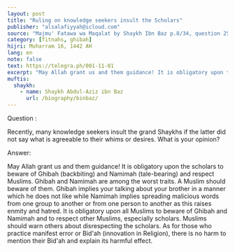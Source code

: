 ```yaml
---
layout: post
title: "Ruling on knowledge seekers insult the Scholars"
publisher: "alsalafiyyah@icloud.com"
source: "Majmu' Fatawa wa Maqalat by Shaykh Ibn Baz p.8/34, question 25"
category: [fitnahs, ghibah]
hijri: Muharram 16, 1442 AH
lang: en
note: false
text: https://telegra.ph/001-11-01
excerpt: "May Allah grant us and them guidance! It is obligatory upon the scholars to beware of Ghibah (backbiting) and Namimah (tale-bearing) and respect Muslims. Ghibah and Namimah are among the worst traits. A Muslim should beware of them."
muftis:
  shaykh: 
    - name: Shaykh Abdul-Aziz ibn Baz
      url: /biography/binbaz/
---
```


Question : 

Recently, many knowledge seekers insult the grand Shaykhs if the latter did not say what is agreeable to their whims or desires. What is your opinion? 

Answer:

May Allah grant us and them guidance! It is obligatory upon the scholars to beware of Ghibah (backbiting) and Namimah (tale-bearing) and respect Muslims. Ghibah and Namimah are among the worst traits. A Muslim should beware of them. Ghibah implies your talking about your brother in a manner which he does not like while Namimah implies spreading malicious words from one group to another or from one person to another as this raises enmity and hatred. It is obligatory upon all Muslims to beware of Ghibah and Namimah and to respect other Muslims, especially scholars. Muslims should warn others about disrespecting the scholars. As for those who practice manifest error or Bid'ah (innovation in Religion), there is no harm to mention their Bid'ah and explain its harmful effect. 
